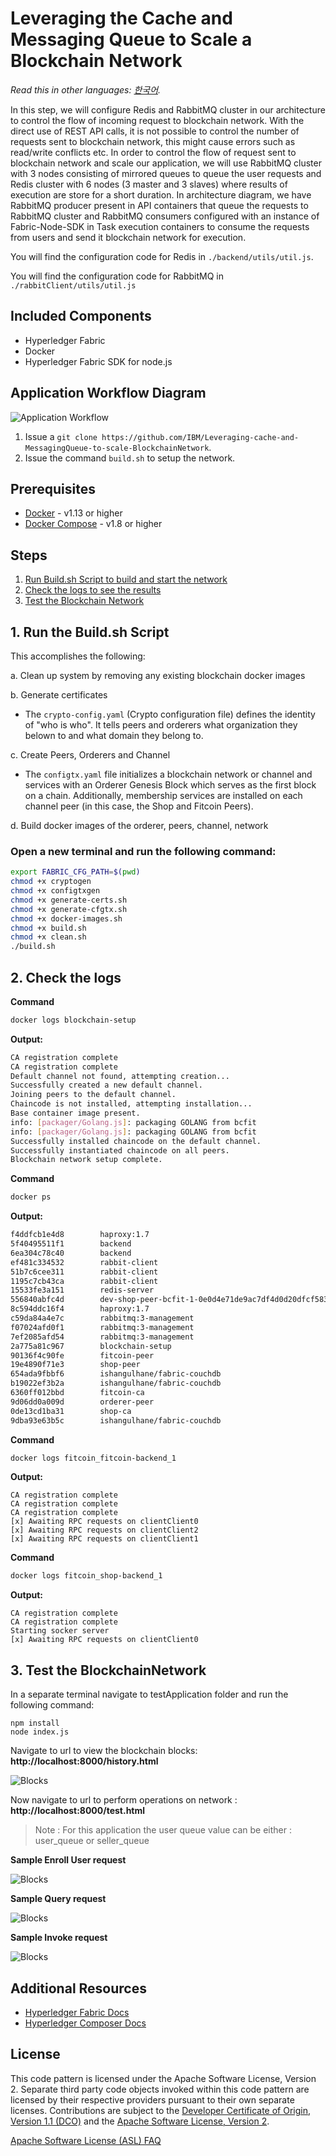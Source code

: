 # Leveraging the Cache and Messaging Queue to Scale a Blockchain Network

*Read this in other languages: [한국어](README-ko.md).*

In this step, we will configure Redis and RabbitMQ cluster in our architecture to control the flow of incoming request to blockchain network. With the direct use of REST API calls, it is not possible to control the number of requests sent to blockchain network, this might cause errors such as read/write conflicts etc. In order to control the flow of request sent to blockchain network and scale our application, we will use RabbitMQ cluster with 3 nodes consisting of mirrored queues to queue the user requests and Redis cluster with 6 nodes (3 master and 3 slaves) where results of execution are store for a short duration. In architecture diagram, we have RabbitMQ producer present in API containers that queue the requests to RabbitMQ cluster and RabbitMQ consumers configured with an instance of Fabric-Node-SDK in Task execution containers to consume the requests from users and send it blockchain network for execution.

You will find the configuration code for Redis in `./backend/utils/util.js`.

You will find the configuration code for RabbitMQ in `./rabbitClient/utils/util.js`

## Included Components
* Hyperledger Fabric
* Docker
* Hyperledger Fabric SDK for node.js


## Application Workflow Diagram
![Application Workflow](images/arch.png)

1. Issue a `git clone https://github.com/IBM/Leveraging-cache-and-MessagingQueue-to-scale-BlockchainNetwork`.
2. Issue the command `build.sh` to setup the network.

## Prerequisites
* [Docker](https://www.docker.com/products) - v1.13 or higher
* [Docker Compose](https://docs.docker.com/compose/overview/) - v1.8 or higher

## Steps
1. [Run Build.sh Script to build  and start the network](#1-run-the-build.sh-script)
2. [Check the logs to see the results](#2-check-the-logs)
3. [Test the Blockchain Network](#3-test-the-blockchainnetwork)

## 1. Run the Build.sh Script
This accomplishes the following:

a. Clean up system by removing any existing blockchain docker images

b. Generate certificates


  * The `crypto-config.yaml` (Crypto configuration file) defines the identity of "who is who". It tells peers and orderers what organization they belown to and what domain they belong to.


c.  Create Peers, Orderers and Channel

  * The `configtx.yaml` file initializes a blockchain network or channel and services with an Orderer Genesis Block which serves as the first block on a chain. Additionally, membership services are installed on each channel peer (in this case, the Shop and Fitcoin Peers).

d. Build docker images of the orderer, peers, channel, network

### Open a new terminal and run the following command:
```bash
export FABRIC_CFG_PATH=$(pwd)
chmod +x cryptogen
chmod +x configtxgen
chmod +x generate-certs.sh
chmod +x generate-cfgtx.sh
chmod +x docker-images.sh
chmod +x build.sh
chmod +x clean.sh
./build.sh
```

## 2. Check the logs

**Command**
```bash
docker logs blockchain-setup
```
**Output:**
```bash
CA registration complete
CA registration complete
Default channel not found, attempting creation...
Successfully created a new default channel.
Joining peers to the default channel.
Chaincode is not installed, attempting installation...
Base container image present.
info: [packager/Golang.js]: packaging GOLANG from bcfit
info: [packager/Golang.js]: packaging GOLANG from bcfit
Successfully installed chaincode on the default channel.
Successfully instantiated chaincode on all peers.
Blockchain network setup complete.
```

**Command**
```bash
docker ps
```
**Output:**
```bash
f4ddfcb1e4d8        haproxy:1.7                                                                              "/docker-entrypoint.…"   5 minutes ago       Up 5 minutes        0.0.0.0:3000->3000/tcp                                rabbitclient
5f40495511f1        backend                                                                                  "node index.js"          5 minutes ago       Up 5 minutes                                                              fitcoin_fitcoin-backend_1
6ea304c78c40        backend                                                                                  "node index.js"          5 minutes ago       Up 5 minutes        0.0.0.0:3030->3030/tcp                                fitcoin_shop-backend_1
ef481c334532        rabbit-client                                                                            "node index.js"          5 minutes ago       Up 5 minutes        0.0.0.0:3003->3000/tcp                                rabbitclient3
51b7c6cee311        rabbit-client                                                                            "node index.js"          5 minutes ago       Up 5 minutes        0.0.0.0:3002->3000/tcp                                rabbitclient2
1195c7cb43ca        rabbit-client                                                                            "node index.js"          5 minutes ago       Up 5 minutes        0.0.0.0:3001->3000/tcp                                rabbitclient1
15533fe3a151        redis-server                                                                             "/docker-entrypoint.…"   5 minutes ago       Up 5 minutes        6379/tcp, 0.0.0.0:7000-7005->7000-7005/tcp            fitcoin_redis-server_1
556840abfc4d        dev-shop-peer-bcfit-1-0e0d4e71de9ac7df4d0d20dfcf583e3e63227edda600fe338485053387e09c50   "chaincode -peer.add…"   6 minutes ago       Up 6 minutes                                                              dev-shop-peer-bcfit-1
8c594ddc16f4        haproxy:1.7                                                                              "/docker-entrypoint.…"   6 minutes ago       Up 6 minutes        0.0.0.0:5672->5672/tcp, 0.0.0.0:15672->15672/tcp      rabbitmq
c59da84a4e7c        rabbitmq:3-management                                                                    "/usr/local/bin/clus…"   6 minutes ago       Up 6 minutes        4369/tcp, 5671-5672/tcp, 15671-15672/tcp, 25672/tcp   rabbitmq2
f07024afd0f1        rabbitmq:3-management                                                                    "/usr/local/bin/clus…"   6 minutes ago       Up 6 minutes        4369/tcp, 5671-5672/tcp, 15671-15672/tcp, 25672/tcp   rabbitmq3
7ef2085afd54        rabbitmq:3-management                                                                    "docker-entrypoint.s…"   6 minutes ago       Up 6 minutes        4369/tcp, 5671-5672/tcp, 15671-15672/tcp, 25672/tcp   rabbitmq1
2a775a81c967        blockchain-setup                                                                         "node index.js"          7 minutes ago       Up 7 minutes        3000/tcp                                              blockchain-setup
90136f4c90fe        fitcoin-peer                                                                             "peer node start"        7 minutes ago       Up 7 minutes        0.0.0.0:8051->7051/tcp, 0.0.0.0:8053->7053/tcp        fitcoin-peer
19e4890f71e3        shop-peer                                                                                "peer node start"        7 minutes ago       Up 7 minutes        0.0.0.0:7051->7051/tcp, 0.0.0.0:7053->7053/tcp        shop-peer
654ada9fbbf6        ishangulhane/fabric-couchdb                                                              "tini -- /docker-ent…"   7 minutes ago       Up 7 minutes        4369/tcp, 9100/tcp, 0.0.0.0:9984->5984/tcp            shop-statedb
b19022ef3b2a        ishangulhane/fabric-couchdb                                                              "tini -- /docker-ent…"   7 minutes ago       Up 7 minutes        4369/tcp, 9100/tcp, 0.0.0.0:5984->5984/tcp            ca-datastore
6360ff012bbd        fitcoin-ca                                                                               "fabric-ca-server st…"   7 minutes ago       Up 7 minutes        0.0.0.0:8054->7054/tcp                                fitcoin-ca
9d06dd0a009d        orderer-peer                                                                             "orderer"                7 minutes ago       Up 7 minutes        0.0.0.0:7050->7050/tcp                                orderer0
0de13cd1ba31        shop-ca                                                                                  "fabric-ca-server st…"   7 minutes ago       Up 7 minutes        0.0.0.0:7054->7054/tcp                                shop-ca
9dba93e63b5c        ishangulhane/fabric-couchdb                                                              "tini -- /docker-ent…"   7 minutes ago       Up 7 minutes        4369/tcp, 9100/tcp, 0.0.0.0:8984->5984/tcp            fitcoin-statedb
```

**Command**
```bash
docker logs fitcoin_fitcoin-backend_1
```
**Output:**
```
CA registration complete
CA registration complete
CA registration complete
[x] Awaiting RPC requests on clientClient0
[x] Awaiting RPC requests on clientClient2
[x] Awaiting RPC requests on clientClient1
```

**Command**
```bash
docker logs fitcoin_shop-backend_1
```
**Output:**
```
CA registration complete
CA registration complete
Starting socker server
[x] Awaiting RPC requests on clientClient0
```

## 3. Test the BlockchainNetwork

In a separate terminal navigate to testApplication folder and run the following command:
```
npm install
node index.js
```
Navigate to url to view the blockchain blocks: **http://localhost:8000/history.html**

![Blocks](images/blocks.png)

Now navigate to url to perform operations on network : **http://localhost:8000/test.html**

>Note : For this application the user queue value can be either : user_queue or seller_queue

**Sample Enroll User request**

![Blocks](images/enroll.png)

**Sample Query request**

![Blocks](images/query_user.png)

**Sample Invoke request**

![Blocks](images/invoke_user.png)

## Additional Resources

* [Hyperledger Fabric Docs](https://hyperledger-fabric.readthedocs.io/en/latest/)
* [Hyperledger Composer Docs](https://hyperledger.github.io/composer/latest/introduction/introduction.html)

## License

This code pattern is licensed under the Apache Software License, Version 2.  Separate third party code objects invoked within this code pattern are licensed by their respective providers pursuant to their own separate licenses. Contributions are subject to the [Developer Certificate of Origin, Version 1.1 (DCO)](https://developercertificate.org/) and the [Apache Software License, Version 2](https://www.apache.org/licenses/LICENSE-2.0.txt).

[Apache Software License (ASL) FAQ](https://www.apache.org/foundation/license-faq.html#WhatDoesItMEAN)

